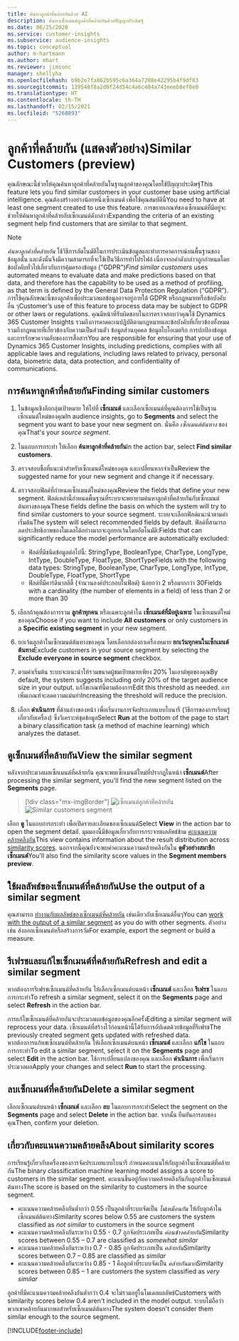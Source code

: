 ```yaml
---
title: ค้นหาลูกค้าที่คล้ายกันด้วย AI
description: ค้นหาเซ็กเมนต์ลูกค้าที่คล้ายกันด้วยปัญญาประดิษฐ์
ms.date: 06/25/2020
ms.service: customer-insights
ms.subservice: audience-insights
ms.topic: conceptual
author: m-hartmann
ms.author: mhart
ms.reviewer: jimsonc
manager: shellyha
ms.openlocfilehash: b9b2e7fa862b595c6a364a7208e42295b4f9df83
ms.sourcegitcommit: 139548f8a2d0f24d54c4a6c404a743eeeb8ef8e0
ms.translationtype: HT
ms.contentlocale: th-TH
ms.lasthandoff: 02/15/2021
ms.locfileid: "5268893"
---
```

# <a name="similar-customers-preview"></a><span data-ttu-id="830e3-103">ลูกค้าที่คล้ายกัน (แสดงตัวอย่าง)</span><span class="sxs-lookup"><span data-stu-id="830e3-103">Similar Customers (preview)</span></span>

<span data-ttu-id="830e3-104">คุณลักษณะนี้ช่วยให้คุณค้นหาลูกค้าที่คล้ายกันในฐานลูกค้าของคุณโดยใช้ปัญญาประดิษฐ์</span><span class="sxs-lookup"><span data-stu-id="830e3-104">This feature lets you find similar customers in your customer base using artificial intelligence.</span></span> <span data-ttu-id="830e3-105">คุณต้องสร้างอย่างน้อยหนึ่งเซ็กเมนต์ เพื่อใช้คุณสมบัตินี้</span><span class="sxs-lookup"><span data-stu-id="830e3-105">You need to have at least one segment created to use this feature.</span></span> <span data-ttu-id="830e3-106">การขยายเกณฑ์ของเซ็กเมนต์ที่มีอยู่จะช่วยให้ค้นหาลูกค้าที่คล้ายกับเซ็กเมนต์ดังกล่าว</span><span class="sxs-lookup"><span data-stu-id="830e3-106">Expanding the criteria of an existing segment help find customers that are similar to that segment.</span></span>

> [!NOTE]
> <span data-ttu-id="830e3-107">*ค้นหาลูกค้าที่คล้ายกัน* ใช้วิธีการอัตโนมัติในการประเมินข้อมูลและทำการคาดการณ์บนพื้นฐานของข้อมูลนั้น และดังนั้นจึงมีความสามารถที่จะใช้เป็นวิธีการทำโปรไฟล์ เนื่องจากคำดังกล่าวถูกกำหนดโดยข้อบังคับทั่วไปเกี่ยวกับการคุ้มครองข้อมูล ("GDPR")</span><span class="sxs-lookup"><span data-stu-id="830e3-107">*Find similar customers* uses automated means to evaluate data and make predictions based on that data, and therefore has the capability to be used as a method of profiling, as that term is defined by the General Data Protection Regulation (“GDPR”).</span></span> <span data-ttu-id="830e3-108">การใช้คุณลักษณะนี้ของลูกค้าเพื่อประมวลผลข้อมูลอาจอยู่ภายใต้ GDPR หรือกฎหมายหรือข้อบังคับอื่น ๆ</span><span class="sxs-lookup"><span data-stu-id="830e3-108">Customer’s use of this feature to process data may be subject to GDPR or other laws or regulations.</span></span> <span data-ttu-id="830e3-109">คุณมีหน้าที่รับผิดชอบในการตรวจสอบว่าคุณใช้ Dynamics 365 Customer Insights รวมถึงการคาดคะเนปฏิบัติตามกฎหมายและข้อบังคับที่เกี่ยวข้องทั้งหมด รวมถึงกฎหมายที่เกี่ยวข้องกับความเป็นส่วนตัว ข้อมูลส่วนบุคคล ข้อมูลไบโอเมตริก การปกป้องข้อมูล และการรักษาความลับของการสื่อสาร</span><span class="sxs-lookup"><span data-stu-id="830e3-109">You are responsible for ensuring that your use of Dynamics 365 Customer Insights, including predictions, complies with all applicable laws and regulations, including laws related to privacy, personal data, biometric data, data protection, and confidentiality of communications.</span></span>

## <a name="finding-similar-customers"></a><span data-ttu-id="830e3-110">การค้นหาลูกค้าที่คล้ายกัน</span><span class="sxs-lookup"><span data-stu-id="830e3-110">Finding similar customers</span></span>

1. <span data-ttu-id="830e3-111">ในข้อมูลเชิงลึกกลุ่มเป้าหมาย ให้ไปที่ **เซ็กเมนต์** และเลือกเซ็กเมนต์ที่คุณต้องการใช้เป็นฐานเซ็กเมนต์ใหม่ของคุณ</span><span class="sxs-lookup"><span data-stu-id="830e3-111">In audience insights, go to **Segments** and select the segment you want to base your new segment on.</span></span> <span data-ttu-id="830e3-112">นั่นคือ *เซ็กเมนต์ต้นทาง* ของคุณ</span><span class="sxs-lookup"><span data-stu-id="830e3-112">That's your *source segment*.</span></span>

1. <span data-ttu-id="830e3-113">ในแถบการกระทำ ให้เลือก **ค้นหาลูกค้าที่คล้ายกัน**</span><span class="sxs-lookup"><span data-stu-id="830e3-113">In the action bar, select **Find similar customers**.</span></span>

1. <span data-ttu-id="830e3-114">ตรวจสอบชื่อที่แนะนำสำหรับเซ็กเมนต์ใหม่ของคุณ และเปลี่ยนหากจำเป็น</span><span class="sxs-lookup"><span data-stu-id="830e3-114">Review the suggested name for your new segment and change it if necessary.</span></span>

1. <span data-ttu-id="830e3-115">ตรวจสอบฟิลด์ที่กำหนดเซ็กเมนต์ใหม่ของคุณ</span><span class="sxs-lookup"><span data-stu-id="830e3-115">Review the fields that define your new segment.</span></span> <span data-ttu-id="830e3-116">ฟิลด์เหล่านี้กำหนดพื้นฐานที่ระบบจะพยายามค้นหาลูกค้าที่คล้ายกันกับเซ็กเมนต์ต้นทางของคุณ</span><span class="sxs-lookup"><span data-stu-id="830e3-116">These fields define the basis on which the system will try to find similar customers to your source segment.</span></span> <span data-ttu-id="830e3-117">ระบบจะเลือกฟิลด์แนะนำตามค่าเริ่มต้น</span><span class="sxs-lookup"><span data-stu-id="830e3-117">The system will select recommended fields by default.</span></span>
  <span data-ttu-id="830e3-118">ฟิลด์ที่สามารถลดประสิทธิภาพของโมเดลได้อย่างมากจะถูกยกเว้นโดยอัตโนมัติ:</span><span class="sxs-lookup"><span data-stu-id="830e3-118">Fields that can significantly reduce the model performance are automatically excluded:</span></span>
  
   - <span data-ttu-id="830e3-119">ฟิลด์ที่มีชนิดข้อมูลต่อไปนี้: StringType, BooleanType, CharType, LongType, IntType, DoubleType, FloatType, ShortType</span><span class="sxs-lookup"><span data-stu-id="830e3-119">Fields with the following data types: StringType, BooleanType, CharType, LongType, IntType, DoubleType, FloatType, ShortType</span></span>
   - <span data-ttu-id="830e3-120">ฟิลด์ที่มีคาร์ดินาลลิตี้ (จำนวนองค์ประกอบในฟิลด์) น้อยกว่า 2 หรือมากกว่า 30</span><span class="sxs-lookup"><span data-stu-id="830e3-120">Fields with a cardinality (the number of elements in a field) of less than 2 or more than 30</span></span>

1. <span data-ttu-id="830e3-121">เลือกถ้าคุณต้องการรวม **ลูกค้าทุกคน** หรือเฉพาะลูกค้าใน **เซ็กเมนต์ที่มีอยู่เฉพาะ** ในเซ็กเมนต์ใหม่ของคุณ</span><span class="sxs-lookup"><span data-stu-id="830e3-121">Choose if you want to include **All customers** or only customers in a **Specific existing segment** in your new segment.</span></span>

1. <span data-ttu-id="830e3-122">ยกเว้นลูกค้าในเซ็กเมนต์ต้นทางของคุณ โดยเลือกกล่องกาเครื่องหมาย **ยกเว้นทุกคนในเซ็กเมนต์ต้นทาง**</span><span class="sxs-lookup"><span data-stu-id="830e3-122">Exclude customers in your source segment by selecting the **Exclude everyone in source segment** checkbox.</span></span>

1. <span data-ttu-id="830e3-123">ตามค่าเริ่มต้น ระบบจะแนะนำให้รวมขนาดผู้ชมเป้าหมายเพียง 20% ในเอาต์พุตของคุณ</span><span class="sxs-lookup"><span data-stu-id="830e3-123">By default, the system suggests including only 20% of the target audience size in your output.</span></span> <span data-ttu-id="830e3-124">แก้ไขเกณฑ์นี้ตามต้องการ</span><span class="sxs-lookup"><span data-stu-id="830e3-124">Edit this threshold as needed.</span></span> <span data-ttu-id="830e3-125">การเพิ่มเกณฑ์จะลดความแม่นยำ</span><span class="sxs-lookup"><span data-stu-id="830e3-125">Increasing the threshold will reduce the precision.</span></span>

1. <span data-ttu-id="830e3-126">เลือก **ดำเนินการ** ที่ด้านล่างของหน้า เพื่อเริ่มงานการจัดประเภทแบบไบนารี (วิธีการของการเรียนรู้เกี่ยวกับเครื่อง) ซึ่งวิเคราะห์ชุดข้อมูล</span><span class="sxs-lookup"><span data-stu-id="830e3-126">Select **Run** at the bottom of the page to start a binary classification task (a method of machine learning) which analyzes the dataset.</span></span>

## <a name="view-the-similar-segment"></a><span data-ttu-id="830e3-127">ดูเซ็กเมนต์ที่คล้ายกัน</span><span class="sxs-lookup"><span data-stu-id="830e3-127">View the similar segment</span></span>

<span data-ttu-id="830e3-128">หลังจากประมวลผลเซ็กเมนต์ที่คล้ายกัน คุณจะพบเซ็กเมนต์ใหม่ที่ปรากฏในหน้า **เซ็กเมนต์**</span><span class="sxs-lookup"><span data-stu-id="830e3-128">After processing the similar segment, you'll find the new segment listed on the **Segments** page.</span></span>

> [!div class="mx-imgBorder"]
> <span data-ttu-id="830e3-129">![เซ็กเมนต์ลูกค้าที่คล้ายกัน](media/expanded-segment.png "เซ็กเมนต์ลูกค้าที่คล้ายกัน")</span><span class="sxs-lookup"><span data-stu-id="830e3-129">![Similar customers segment](media/expanded-segment.png "Similar customers segment")</span></span>

<span data-ttu-id="830e3-130">เลือก **ดู** ในแถบการกระทำ เพื่อเปิดรายละเอียดของเซ็กเมนต์</span><span class="sxs-lookup"><span data-stu-id="830e3-130">Select **View** in the action bar to open the segment detail.</span></span> <span data-ttu-id="830e3-131">มุมมองนี้มีข้อมูลเกี่ยวกับการกระจายผลลัพธ์ข้าม [คะแนนความคล้ายคลึงกัน](#about-similarity-scores)</span><span class="sxs-lookup"><span data-stu-id="830e3-131">This view contains information about the result distribution across [similarity scores](#about-similarity-scores).</span></span> <span data-ttu-id="830e3-132">นอกจากนี้คุณยังจะพบค่าคะแนนความคล้ายคลึงกันใน **ดูตัวอย่างสมาชิกเซ็กเมนต์**</span><span class="sxs-lookup"><span data-stu-id="830e3-132">You'll also find the similarity score values in the **Segment members preview**.</span></span>

## <a name="use-the-output-of-a-similar-segment"></a><span data-ttu-id="830e3-133">ใช้ผลลัพธ์ของเซ็กเมนต์ที่คล้ายกัน</span><span class="sxs-lookup"><span data-stu-id="830e3-133">Use the output of a similar segment</span></span>

<span data-ttu-id="830e3-134">คุณสามารถ [ทำงานกับผลลัพธ์ของเซ็กเมนต์ที่คล้ายกัน](segments.md) เช่นเดียวกับเซ็กเมนต์อื่นๆ</span><span class="sxs-lookup"><span data-stu-id="830e3-134">You can [work with the output of a similar segment](segments.md) as you do with other segments.</span></span> <span data-ttu-id="830e3-135">ตัวอย่างเช่น ส่งออกเซ็กเมนต์หรือสร้างการวัด</span><span class="sxs-lookup"><span data-stu-id="830e3-135">For example, export the segment or build a measure.</span></span>

## <a name="refresh-and-edit-a-similar-segment"></a><span data-ttu-id="830e3-136">รีเฟรชและแก้ไขเซ็กเมนต์ที่คล้ายกัน</span><span class="sxs-lookup"><span data-stu-id="830e3-136">Refresh and edit a similar segment</span></span>

<span data-ttu-id="830e3-137">หากต้องการรีเฟรชเซ็กเมนต์ที่คล้ายกัน ให้เลือกเซ็กเมนต์บนหน้า **เซ็กเมนต์** และเลือก **รีเฟรช** ในแถบการกระทำ</span><span class="sxs-lookup"><span data-stu-id="830e3-137">To refresh a similar segment, select it on the **Segments** page and select **Refresh** in the action bar.</span></span>

<span data-ttu-id="830e3-138">การแก้ไขเซ็กเมนต์ที่คล้ายกันจะประมวลผลข้อมูลของคุณอีกครั้ง</span><span class="sxs-lookup"><span data-stu-id="830e3-138">Editing a similar segment will reprocess your data.</span></span> <span data-ttu-id="830e3-139">เซ็กเมนต์ที่สร้างไว้ก่อนหน้านี้ได้รับการอัปเดตด้วยข้อมูลที่รีเฟรช</span><span class="sxs-lookup"><span data-stu-id="830e3-139">The previously created segment gets updated with refreshed data.</span></span>    
<span data-ttu-id="830e3-140">หากต้องการแก้หขเซ็กเมนต์ที่คล้ายกัน ให้เลือกเซ็กเมนต์บนหน้า **เซ็กเมนต์** และเลือก **แก้ไข** ในแถบการกระทำ</span><span class="sxs-lookup"><span data-stu-id="830e3-140">To edit a similar segment, select it on the **Segments** page and select **Edit** in the action bar.</span></span> <span data-ttu-id="830e3-141">ใช้การเปลี่ยนแปลงของคุณ และเลือก **ดำเนินการ** เพื่อเริ่มการประมวลผล</span><span class="sxs-lookup"><span data-stu-id="830e3-141">Apply your changes and select **Run** to start the processing.</span></span>

## <a name="delete-a-similar-segment"></a><span data-ttu-id="830e3-142">ลบเซ็กเมนต์ที่คล้ายกัน</span><span class="sxs-lookup"><span data-stu-id="830e3-142">Delete a similar segment</span></span>

<span data-ttu-id="830e3-143">เลือกเซ็กเมนต์บนหน้า **เซ็กเมนต์** และเลือก **ลบ** ในแถบการกระทำ</span><span class="sxs-lookup"><span data-stu-id="830e3-143">Select the segment on the **Segments** page and select **Delete** in the action bar.</span></span> <span data-ttu-id="830e3-144">จากนั้น ยืนยันการลบของคุณ</span><span class="sxs-lookup"><span data-stu-id="830e3-144">Then, confirm your deletion.</span></span>

## <a name="about-similarity-scores"></a><span data-ttu-id="830e3-145">เกี่ยวกับคะแนนความคล้ายคลึง</span><span class="sxs-lookup"><span data-stu-id="830e3-145">About similarity scores</span></span>

<span data-ttu-id="830e3-146">การเรียนรู้เกี่ยวกับเครื่องของการจัดประเภทแบบไบนารี กำหนดคะแนนให้กับลูกค้าในเซ็กเมนต์ที่คล้ายกัน</span><span class="sxs-lookup"><span data-stu-id="830e3-146">The binary classification machine learning model assigns a score to customers in the similar segment.</span></span> <span data-ttu-id="830e3-147">คะแนนขึ้นอยู่กับความคล้ายคลึงกันกับลูกค้าในเซ็กเมนต์ต้นทาง</span><span class="sxs-lookup"><span data-stu-id="830e3-147">The score is based on the similarity to customers in the source segment.</span></span>

- <span data-ttu-id="830e3-148">คะแนนความคล้ายคลึงกันต่ำกว่า 0.55 เป็นลูกค้าที่ระบบจัดเป็น *ไม่เหมือนกัน* ให้กับลูกค้าในเซ็กเมนต์ต้นทาง</span><span class="sxs-lookup"><span data-stu-id="830e3-148">Similarity scores below 0.55 are customers the system classified as *not similar* to customers in the source segment</span></span>
- <span data-ttu-id="830e3-149">คะแนนความคล้ายคลึงกันระหว่าง 0.55 - 0.7 ถูกจัดประเภทเป็น *ค่อนข้างคล้ายกัน*</span><span class="sxs-lookup"><span data-stu-id="830e3-149">Similarity scores between 0.55 – 0.7 are classified as *somewhat similar*</span></span>
- <span data-ttu-id="830e3-150">คะแนนความคล้ายคลึงกันระหว่าง 0.7 - 0.85 ถูกจัดประเภทเป็น *คล้ายกัน*</span><span class="sxs-lookup"><span data-stu-id="830e3-150">Similarity scores between 0.7 – 0.85 are classified as *similar*</span></span>
- <span data-ttu-id="830e3-151">คะแนนความคล้ายคลึงกันระหว่าง 0.85 - 1 คือลูกค้าที่ระบบจัดเป็น *คล้ายกันมาก*</span><span class="sxs-lookup"><span data-stu-id="830e3-151">Similarity scores between 0.85 – 1 are customers the system classified as *very similar*</span></span>

<span data-ttu-id="830e3-152">ลูกค้าที่มีคะแนนความคล้ายคลึงกันต่ำกว่า 0.4 จะไม่รวมอยู่ในโมเดลผลลัพธ์</span><span class="sxs-lookup"><span data-stu-id="830e3-152">Customers with similarity scores below 0.4 aren't included in the model output.</span></span> <span data-ttu-id="830e3-153">ระบบไม่ถือว่าพวกเขาคล้ายกันมากพอสำหรับเซ็กเมนต์ต้นทาง</span><span class="sxs-lookup"><span data-stu-id="830e3-153">The system doesn't consider them similar enough to the source segment.</span></span>


[!INCLUDE[footer-include](../includes/footer-banner.md)]